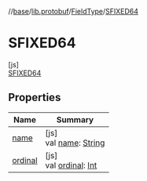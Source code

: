 //[base](../../../../index.md)/[lib.protobuf](../../index.md)/[FieldType](../index.md)/[SFIXED64](index.md)

# SFIXED64

[js]\
[SFIXED64](index.md)

## Properties

| Name | Summary |
|---|---|
| [name](../../-wire-type/-f-i-x-e-d32/index.md#-372974862%2FProperties%2F-951264851) | [js]<br>val [name](../../-wire-type/-f-i-x-e-d32/index.md#-372974862%2FProperties%2F-951264851): [String](https://kotlinlang.org/api/latest/jvm/stdlib/kotlin/-string/index.html) |
| [ordinal](../../-wire-type/-f-i-x-e-d32/index.md#-739389684%2FProperties%2F-951264851) | [js]<br>val [ordinal](../../-wire-type/-f-i-x-e-d32/index.md#-739389684%2FProperties%2F-951264851): [Int](https://kotlinlang.org/api/latest/jvm/stdlib/kotlin/-int/index.html) |
